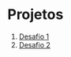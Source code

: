# Projetos

1. [Desafio 1](https://ferlimatos.github.io/desafio-codelandia/desafio-01-blog/)
2. [Desafio 2](https://ferlimatos.github.io/desafio-codelandia/desafio-02-jordanshoes/)